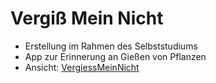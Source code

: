 # Vergiß Mein Nicht

- Erstellung im Rahmen des Selbststudiums
- App zur Erinnerung an Gießen von Pflanzen
- Ansicht: [VergiessMeinNicht](###)



